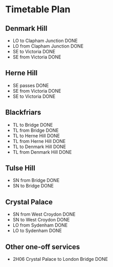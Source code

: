 # Timetable Plan

## Denmark Hill
- LO to Clapham Junction DONE
- LO from Clapham Junction DONE
- SE to Victoria DONE
- SE from Victoria DONE

## Herne Hill
- SE passes DONE
- SE from Victoria DONE
- SE to Victoria DONE

## Blackfriars
- TL to Bridge DONE
- TL from Bridge DONE
- TL to Herne Hill DONE
- TL from Herne Hill DONE
- TL to Denmark Hill DONE
- TL from Denmark Hill DONE

## Tulse Hill
- SN from Bridge DONE
- SN to Bridge DONE

## Crystal Palace
- SN from West Croydon DONE
- SN to West Croydon DONE
- LO from Sydenham DONE
- LO to Sydenham DONE

## Other one-off services
- 2H06 Crystal Palace to London Bridge DONE
